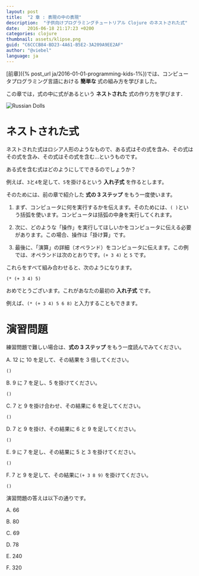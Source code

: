 ```yaml
---
layout: post
title:  "2 章 : 表現の中の表現"
description:  "子供向けプログラミングチュートリアル Clojure のネストされた式"
date:   2016-06-18 21:17:23 +0200
categories: clojure
thumbnail: assets/klipse.png
guid: "C6CCCB84-BD23-4A61-B5E2-3A209A9EE2AF"
author: "@viebel"
language: ja
---
```


[前章]({% post_url ja/2016-01-01-programming-kids-1%})では、コンピュータプログラミング言語における **簡単な** 式の組み方を学びました。

この章では，式の中に式があるという **ネストされた** 式の作り方を学びます．

![Russian Dolls](/assets/images/russian_dolls.jpg)

# ネストされた式

ネストされた式はロシア人形のようなもので、ある式はその式を含み、その式はその式を含み、その式はその式を含む...というものです。

ある式を含む式はどのようにしてできるのでしょうか？

例えば、`3`と`4`を足して、`5`を掛けるという **入れ子式** を作るとします。

そのためには、前の章で紹介した **式の 3 ステップ** をもう一度使います。

1. まず、コンピュータに何を実行するかを伝えます。そのためには、`( )`という括弧を使います。コンピュータは括弧の中身を実行してくれます。

2. 次に、どのような「操作」を実行してほしいかをコンピュータに伝える必要があります。この場合、操作は「掛け算」です。

3. 最後に、「演算」の詳細（オペランド）をコンピュータに伝えます。この例では、オペランドは次のとおりです。`(+ 3 4)` と `5` です。

これらをすべて組み合わせると、次のようになります。

~~~klipse
(* (+ 3 4) 5)
~~~

おめでとうございます。これがあなたの最初の **入れ子式** です。

例えば、`(* (+ 3 4) 5 6 8)` と入力することもできます。

# 演習問題

練習問題で難しい場合は、**式の 3 ステップ** をもう一度読んでみてください。

A. 12 に 10 を足して、その結果を 3 倍してください。

~~~klipse
()
~~~

B. 9 に 7 を足し、5 を掛けてください。

~~~klipse
()
~~~
C. 7 と 9 を掛け合わせ、その結果に 6 を足してください。

~~~klipse
()
~~~

D. 7 と 9 を掛け、その結果に 6 と 9 を足してください。

~~~klipse
()
~~~

E. 9 に 7 を足し、その結果に 5 と 3 を掛けてください。

~~~klipse
()
~~~

F. 7 と 9 を足して、その結果に`(+ 3 8 9)` を掛けてください。

~~~klipse
()
~~~


演習問題の答えは以下の通りです。

A. 66

B. 80

C. 69

D. 78

E. 240

F. 320



